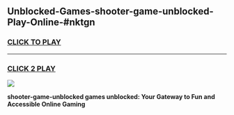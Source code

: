 
## Unblocked-Games-shooter-game-unblocked-Play-Online-#nktgn
<h3>
<a href="https://premium.freeplayer.one?title=shooter-game-unblocked&ref=27F">CLICK TO PLAY</a></h3>
<hr>

<h3>
<a href="https://premium.freeplayer.one?title=shooter-game-unblocked&ref=27F">CLICK 2 PLAY</a>
  
</h3>

<a href="https://premium.freeplayer.one?title=shooter-game-unblocked&ref=27F"><img src="https://clearcache.store/games.png"></a>


**shooter-game-unblocked games unblocked: Your Gateway to Fun and Accessible Online Gaming**
